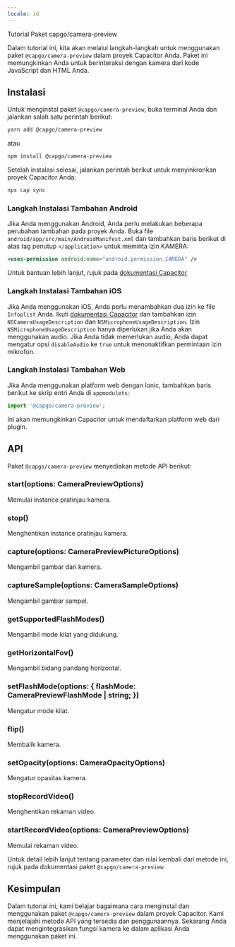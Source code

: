 ```yaml
---
locale: id
---
```


Tutorial Paket capgo/camera-preview

Dalam tutorial ini, kita akan melalui langkah-langkah untuk menggunakan paket `@capgo/camera-preview` dalam proyek Capacitor Anda. Paket ini memungkinkan Anda untuk berinteraksi dengan kamera dari kode JavaScript dan HTML Anda.

## Instalasi

Untuk menginstal paket `@capgo/camera-preview`, buka terminal Anda dan jalankan salah satu perintah berikut:

```bash
yarn add @capgo/camera-preview
```

atau

```bash
npm install @capgo/camera-preview
```

Setelah instalasi selesai, jalankan perintah berikut untuk menyinkronkan proyek Capacitor Anda:

```bash
npx cap sync
```

### Langkah Instalasi Tambahan Android

Jika Anda menggunakan Android, Anda perlu melakukan beberapa perubahan tambahan pada proyek Anda. Buka file `android/app/src/main/AndroidManifest.xml` dan tambahkan baris berikut di atas tag penutup `</application>` untuk meminta izin KAMERA:

```xml
<uses-permission android:name="android.permission.CAMERA" />
```

Untuk bantuan lebih lanjut, rujuk pada [dokumentasi Capacitor](https://capacitorjs.com/docs/android/configuration/#configuring-androidmanifestxml/)

### Langkah Instalasi Tambahan iOS

Jika Anda menggunakan iOS, Anda perlu menambahkan dua izin ke file `Infoplist` Anda. Ikuti [dokumentasi Capacitor](https://capacitorjs.com/docs/ios/configuration/#configuring-infoplist) dan tambahkan izin `NSCameraUsageDescription` dan `NSMicrophoneUsageDescription`. Izin `NSMicrophoneUsageDescription` hanya diperlukan jika Anda akan menggunakan audio. Jika Anda tidak memerlukan audio, Anda dapat mengatur opsi `disableAudio` ke `true` untuk menonaktifkan permintaan izin mikrofon.

### Langkah Instalasi Tambahan Web

Jika Anda menggunakan platform web dengan Ionic, tambahkan baris berikut ke skrip entri Anda di `appmodulets`:

```typescript
import '@capgo/camera-preview';
```

Ini akan memungkinkan Capacitor untuk mendaftarkan platform web dari plugin.

## API

Paket `@capgo/camera-preview` menyediakan metode API berikut:

### start(options: CameraPreviewOptions)

Memulai instance pratinjau kamera.

### stop()

Menghentikan instance pratinjau kamera.

### capture(options: CameraPreviewPictureOptions)

Mengambil gambar dari kamera.

### captureSample(options: CameraSampleOptions)

Mengambil gambar sampel.

### getSupportedFlashModes()

Mengambil mode kilat yang didukung.

### getHorizontalFov()

Mengambil bidang pandang horizontal.

### setFlashMode(options: { flashMode: CameraPreviewFlashMode | string; })

Mengatur mode kilat.

### flip()

Membalik kamera.

### setOpacity(options: CameraOpacityOptions)

Mengatur opasitas kamera.

### stopRecordVideo()

Menghentikan rekaman video.

### startRecordVideo(options: CameraPreviewOptions)

Memulai rekaman video.

Untuk detail lebih lanjut tentang parameter dan nilai kembali dari metode ini, rujuk pada dokumentasi paket `@capgo/camera-preview`.

## Kesimpulan

Dalam tutorial ini, kami belajar bagaimana cara menginstal dan menggunakan paket `@capgo/camera-preview` dalam proyek Capacitor. Kami menjelajahi metode API yang tersedia dan penggunaannya. Sekarang Anda dapat mengintegrasikan fungsi kamera ke dalam aplikasi Anda menggunakan paket ini.